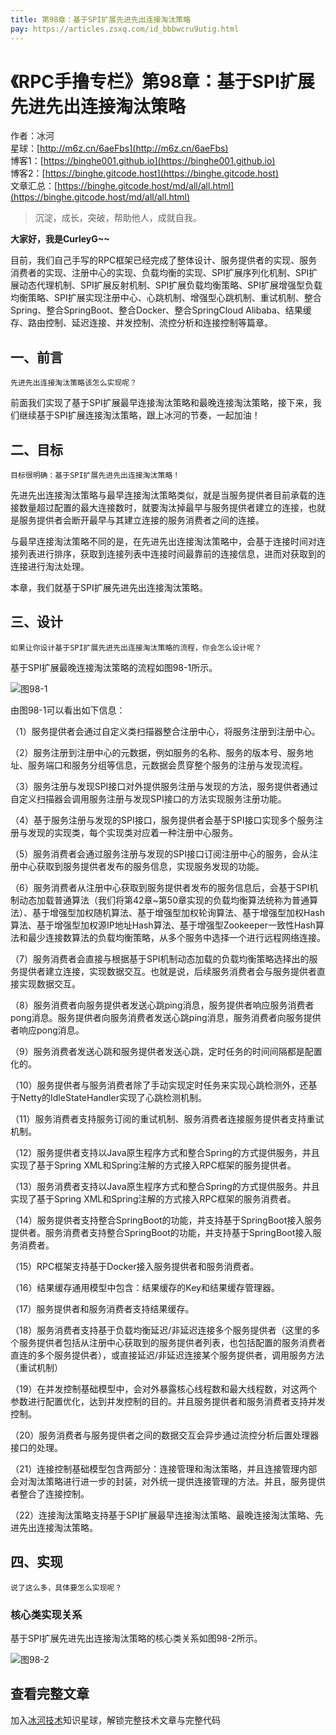 ```yaml
---
title: 第98章：基于SPI扩展先进先出连接淘汰策略
pay: https://articles.zsxq.com/id_bbbwcru9utig.html
---
```


# 《RPC手撸专栏》第98章：基于SPI扩展先进先出连接淘汰策略

作者：冰河
<br/>星球：[http://m6z.cn/6aeFbs](http://m6z.cn/6aeFbs)
<br/>博客1：[https://binghe001.github.io](https://binghe001.github.io)
<br/>博客2：[https://binghe.gitcode.host](https://binghe.gitcode.host)
<br/>文章汇总：[https://binghe.gitcode.host/md/all/all.html](https://binghe.gitcode.host/md/all/all.html)

> 沉淀，成长，突破，帮助他人，成就自我。

**大家好，我是CurleyG~~**

目前，我们自己手写的RPC框架已经完成了整体设计、服务提供者的实现、服务消费者的实现、注册中心的实现、负载均衡的实现、SPI扩展序列化机制、SPI扩展动态代理机制、SPI扩展反射机制、SPI扩展负载均衡策略、SPI扩展增强型负载均衡策略、SPI扩展实现注册中心、心跳机制、增强型心跳机制、重试机制、整合Spring、整合SpringBoot、整合Docker、整合SpringCloud Alibaba、结果缓存、路由控制、延迟连接、并发控制、流控分析和连接控制等篇章。

## 一、前言

`先进先出连接淘汰策略该怎么实现呢？`

前面我们实现了基于SPI扩展最早连接淘汰策略和最晚连接淘汰策略，接下来，我们继续基于SPI扩展连接淘汰策略，跟上冰河的节奏，一起加油！

## 二、目标

`目标很明确：基于SPI扩展先进先出连接淘汰策略！`

先进先出连接淘汰策略与最早连接淘汰策略类似，就是当服务提供者目前承载的连接数量超过配置的最大连接数时，就要淘汰掉最早与服务提供者建立的连接，也就是服务提供者会断开最早与其建立连接的服务消费者之间的连接。

与最早连接淘汰策略不同的是，在先进先出连接淘汰策略中，会基于连接时间对连接列表进行排序，获取到连接列表中连接时间最靠前的连接信息，进而对获取到的连接进行淘汰处理。

本章，我们就基于SPI扩展先进先出连接淘汰策略。

## 三、设计

`如果让你设计基于SPI扩展先进先出连接淘汰策略的流程，你会怎么设计呢？`

基于SPI扩展最晚连接淘汰策略的流程如图98-1所示。

![图98-1](https://binghe.gitcode.host/assets/images/middleware/rpc/rpc-2023-02-03-001.png)

由图98-1可以看出如下信息：

（1）服务提供者会通过自定义类扫描器整合注册中心，将服务注册到注册中心。

（2）服务注册到注册中心的元数据，例如服务的名称、服务的版本号、服务地址、服务端口和服务分组等信息，元数据会贯穿整个服务的注册与发现流程。

（3）服务注册与发现SPI接口对外提供服务注册与发现的方法，服务提供者通过自定义扫描器会调用服务注册与发现SPI接口的方法实现服务注册功能。

（4）基于服务注册与发现的SPI接口，服务提供者会基于SPI接口实现多个服务注册与发现的实现类，每个实现类对应着一种注册中心服务。

（5）服务消费者会通过服务注册与发现的SPI接口订阅注册中心的服务，会从注册中心获取到服务提供者发布的服务信息，实现服务发现的功能。

（6）服务消费者从注册中心获取到服务提供者发布的服务信息后，会基于SPI机制动态加载普通算法（我们将第42章~第50章实现的负载均衡算法统称为普通算法）、基于增强型加权随机算法、基于增强型加权轮询算法、基于增强型加权Hash算法、基于增强型加权源IP地址Hash算法、基于增强型Zookeeper一致性Hash算法和最少连接数算法的负载均衡策略，从多个服务中选择一个进行远程网络连接。

（7）服务消费者会直接与根据基于SPI机制动态加载的负载均衡策略选择出的服务提供者建立连接，实现数据交互。也就是说，后续服务消费者会与服务提供者直接实现数据交互。

（8）服务消费者向服务提供者发送心跳ping消息，服务提供者响应服务消费者pong消息。服务提供者向服务消费者发送心跳ping消息，服务消费者向服务提供者响应pong消息。

（9）服务消费者发送心跳和服务提供者发送心跳，定时任务的时间间隔都是配置化的。

（10）服务提供者与服务消费者除了手动实现定时任务来实现心跳检测外，还基于Netty的IdleStateHandler实现了心跳检测机制。

（11）服务消费者支持服务订阅的重试机制、服务消费者连接服务提供者支持重试机制。

（12）服务提供者支持以Java原生程序方式和整合Spring的方式提供服务，并且实现了基于Spring XML和Spring注解的方式接入RPC框架的服务提供者。

（13）服务消费者支持以Java原生程序方式和整合Spring的方式提供服务。并且实现了基于Spring XML和Spring注解的方式接入RPC框架的服务消费者。

（14）服务提供者支持整合SpringBoot的功能，并支持基于SpringBoot接入服务提供者。服务消费者支持整合SpringBoot的功能，并支持基于SpringBoot接入服务消费者。

（15）RPC框架支持基于Docker接入服务提供者和服务消费者。

（16）结果缓存通用模型中包含：结果缓存的Key和结果缓存管理器。

（17）服务提供者和服务消费者支持结果缓存。

（18）服务消费者支持基于负载均衡延迟/非延迟连接多个服务提供者（这里的多个服务提供者包括从注册中心获取到的服务提供者列表，也包括配置的服务消费者直连的多个服务提供者），或直接延迟/非延迟连接某个服务提供者，调用服务方法（重试机制）

（19）在并发控制基础模型中，会对外暴露核心线程数和最大线程数，对这两个参数进行配置优化，达到并发控制的目的。并且服务提供者和服务消费者支持并发控制。

（20）服务消费者与服务提供者之间的数据交互会异步通过流控分析后置处理器接口的处理。

（21）连接控制基础模型包含两部分：连接管理和淘汰策略，并且连接管理内部会对淘汰策略进行进一步的封装，对外统一提供连接管理的方法。并且，服务提供者整合了连接控制。

（22）连接淘汰策略支持基于SPI扩展最早连接淘汰策略、最晚连接淘汰策略、先进先出连接淘汰策略。

## 四、实现

`说了这么多，具体要怎么实现呢？`

### 核心类实现关系

基于SPI扩展先进先出连接淘汰策略的核心类关系如图98-2所示。

![图98-2](https://binghe.gitcode.host/assets/images/middleware/rpc/rpc-2023-02-03-002.png)

## 查看完整文章

加入[冰河技术](http://m6z.cn/6aeFbs)知识星球，解锁完整技术文章与完整代码
